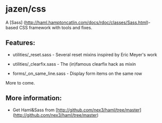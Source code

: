# jazen/css

A [Sass] (http://haml.hamptoncatlin.com/docs/rdoc/classes/Sass.html)-based CSS framework with tools and fixes. 

## Features:

- utilities/_reset.sass    - Several reset mixins inspired by Eric Meyer's work
- utilities/_clearfix.sass - The (in)famous clearfix hack as mixin

- forms/_on_same_line.sass - Display form items on the same row

More to come.

## More information:

- Get Haml&Sass from [http://github.com/nex3/haml/tree/master] (http://github.com/nex3/haml/tree/master)